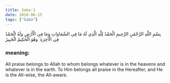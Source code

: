 ```yaml
---
title: Saba:1
date: 2010-06-15
tags: ["Saba"]
---
```

بِسْمِ اللَّهِ الرَّحْمَٰنِ الرَّحِيمِ الْحَمْدُ لِلَّهِ الَّذِي لَهُ مَا فِي السَّمَاوَاتِ وَمَا فِي الْأَرْضِ وَلَهُ الْحَمْدُ فِي الْآخِرَةِ ۚ وَهُوَ الْحَكِيمُ الْخَبِيرُ
### meaning: 
All praise belongs to Allah to whom belongs whatever is in the heavens and whatever is in the earth. To Him belongs all praise in the Hereafter, and He is the All-wise, the All-aware.
